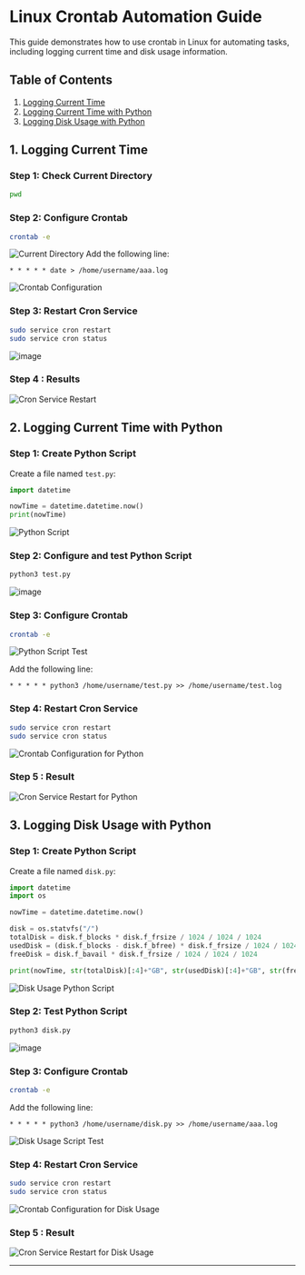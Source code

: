# Linux Crontab Automation Guide

This guide demonstrates how to use crontab in Linux for automating tasks, including logging current time and disk usage information.

## Table of Contents
1. [Logging Current Time](#1-logging-current-time)
2. [Logging Current Time with Python](#2-logging-current-time-with-python)
3. [Logging Disk Usage with Python](#3-logging-disk-usage-with-python)

## 1. Logging Current Time

### Step 1: Check Current Directory
```bash
pwd
```


### Step 2: Configure Crontab
```bash
crontab -e
```
![Current Directory](https://github.com/user-attachments/assets/ff973957-a8c5-44b3-affc-f1db2da5a54c)
Add the following line:
```
* * * * * date > /home/username/aaa.log
```
![Crontab Configuration](https://github.com/user-attachments/assets/2e0f03a8-c778-4d8a-8aa5-4b0f4bfaaecd)

### Step 3: Restart Cron Service
```bash
sudo service cron restart
sudo service cron status
```
![image](https://github.com/user-attachments/assets/aecb7406-dc38-4127-812d-19338391d424)

### Step 4 : Results
![Cron Service Restart](https://github.com/user-attachments/assets/148efdf4-80fc-4663-a42e-bde59ba1d449)

## 2. Logging Current Time with Python

### Step 1: Create Python Script
Create a file named `test.py`:
```python
import datetime

nowTime = datetime.datetime.now()
print(nowTime)
```
![Python Script](https://github.com/user-attachments/assets/e7acadb4-6fae-4891-82f5-78cd76daa935)

### Step 2: Configure and test Python Script
```bash
python3 test.py
```
![image](https://github.com/user-attachments/assets/ad9711e9-0b14-492b-b051-83bbb22de2cd)


### Step 3: Configure Crontab
```bash
crontab -e
```
![Python Script Test](https://github.com/user-attachments/assets/dcc6383f-1902-4602-abc5-11c566c6b2e4)

Add the following line:
```
* * * * * python3 /home/username/test.py >> /home/username/test.log
```

### Step 4: Restart Cron Service
```bash
sudo service cron restart
sudo service cron status
```
![Crontab Configuration for Python](https://github.com/user-attachments/assets/17f64f55-b12d-4cde-98ee-44319e2dbcbb)

### Step 5 : Result
![Cron Service Restart for Python](https://github.com/user-attachments/assets/aaaf21f6-7f99-495a-91ce-1e3bf2a89341)

## 3. Logging Disk Usage with Python

### Step 1: Create Python Script
Create a file named `disk.py`:
```python
import datetime
import os

nowTime = datetime.datetime.now()

disk = os.statvfs("/")
totalDisk = disk.f_blocks * disk.f_frsize / 1024 / 1024 / 1024
usedDisk = (disk.f_blocks - disk.f_bfree) * disk.f_frsize / 1024 / 1024 / 1024
freeDisk = disk.f_bavail * disk.f_frsize / 1024 / 1024 / 1024

print(nowTime, str(totalDisk)[:4]+"GB", str(usedDisk)[:4]+"GB", str(freeDisk)[:4]+"GB")

```
![Disk Usage Python Script](https://github.com/user-attachments/assets/bb57bae9-215a-4298-a826-69771a237c6c)

### Step 2: Test Python Script
```bash
python3 disk.py
```
![image](https://github.com/user-attachments/assets/492313aa-ea7c-42aa-b55e-69ffac74b98d)

### Step 3: Configure Crontab
```bash
crontab -e
```
Add the following line:
```
* * * * * python3 /home/username/disk.py >> /home/username/aaa.log
```
![Disk Usage Script Test](https://github.com/user-attachments/assets/45b02773-9f46-4382-a83c-d5a20285a428)


### Step 4: Restart Cron Service
```bash
sudo service cron restart
sudo service cron status
```
![Crontab Configuration for Disk Usage](https://github.com/user-attachments/assets/8ebd6339-de54-471f-bcea-135ce67d70d5)

### Step 5 : Result
![Cron Service Restart for Disk Usage](https://github.com/user-attachments/assets/e33c79fb-7ebc-4aa9-90e7-469293f3e851)

---
